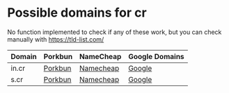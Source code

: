 # Possible domains for cr

No function implemented to check if any of these work, but you can check manually with https://tld-list.com/

| Domain | Porkbun | NameCheap | Google Domains |
|---|---|---|---|
| in.cr | [Porkbun](https://porkbun.com/checkout/search?prb=e814663da1&tlds=&idnLanguage=&search=search&q=in.cr) | [Namecheap](https://www.namecheap.com/domains/registration/results/?domain=in.cr) | [Google](https://domains.google.com/registrar/search?searchTerm=in.cr) |
| s.cr | [Porkbun](https://porkbun.com/checkout/search?prb=e814663da1&tlds=&idnLanguage=&search=search&q=s.cr) | [Namecheap](https://www.namecheap.com/domains/registration/results/?domain=s.cr) | [Google](https://domains.google.com/registrar/search?searchTerm=s.cr) |
